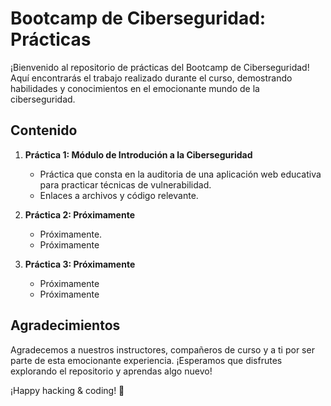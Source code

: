 
# Bootcamp de Ciberseguridad: Prácticas

¡Bienvenido al repositorio de prácticas del Bootcamp de Ciberseguridad! Aquí encontrarás el trabajo realizado durante el curso, demostrando habilidades y conocimientos en el emocionante mundo de la ciberseguridad.

## Contenido

1. **Práctica 1: Módulo de Introdución a la Ciberseguridad**
   - Práctica que consta en la auditoria de una aplicación web educativa para practicar técnicas de vulnerabilidad.
   - Enlaces a archivos y código relevante.

2. **Práctica 2: Próximamente**
   - Próximamente.
   - Próximamente

3. **Práctica 3: Próximamente**
   - Próximamente
   - Próximamente

## Agradecimientos

Agradecemos a nuestros instructores, compañeros de curso y a ti por ser parte de esta emocionante experiencia. ¡Esperamos que disfrutes explorando el repositorio y aprendas algo nuevo!

¡Happy hacking & coding! 🚀 
